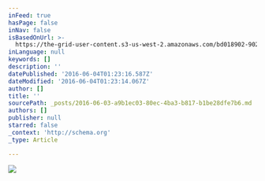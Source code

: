 ```yaml
---
inFeed: true
hasPage: false
inNav: false
isBasedOnUrl: >-
  https://the-grid-user-content.s3-us-west-2.amazonaws.com/bd018902-9024-4f65-b38b-8040807b930e.jpg
inLanguage: null
keywords: []
description: ''
datePublished: '2016-06-04T01:23:16.587Z'
dateModified: '2016-06-04T01:23:14.067Z'
author: []
title: ''
sourcePath: _posts/2016-06-03-a9b1ec03-80ec-4ba3-b817-b1be28dfe7b6.md
authors: []
publisher: null
starred: false
_context: 'http://schema.org'
_type: Article

---
```

![](https://the-grid-user-content.s3-us-west-2.amazonaws.com/bd018902-9024-4f65-b38b-8040807b930e.jpg)